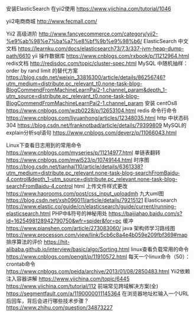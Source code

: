 
安装ElasticSearch 在yii2使用
https://www.yiichina.com/tutorial/1046

yii2电商商城
http://www.fecmall.com/

Yii2 高级进阶
http://www.fancyecommerce.com/category/yii2-%e9%ab%98%e7%ba%a7%e8%bf%9b%e9%98%b6/
ElasticSearch 中文文档
https://learnku.com/docs/elasticsearch73/7.3/337-jvm-heap-dump-path/6610
yii 操作数据库
https://www.cnblogs.com/rxbook/p/11212964.html
redis文档
http://redisdoc.com/topic/cluster-spec.html
MySQL 中随机抽样：order by rand limit 的替代方案
https://blog.csdn.net/weixin_33816300/article/details/86256746?utm_medium=distribute.pc_relevant_t0.none-task-blog-BlogCommendFromMachineLearnPai2-1.channel_param&depth_1-utm_source=distribute.pc_relevant_t0.none-task-blog-BlogCommendFromMachineLearnPai2-1.channel_param
安装 centOs8
https://www.cnblogs.com/wzb0228/p/12653104.html
redis 命令行命令
https://www.cnblogs.com/liyuanhong/articles/12348035.html
http 中状态码304
https://blog.csdn.net/franknotbad/article/details/79399809
MySQL的explain分析sql语句
https://www.cnblogs.com/deverz/p/11066043.html

Linux下查看日志用到的常用命令
https://www.cnblogs.com/myseries/p/11214977.html
单链表翻转
https://www.cnblogs.com/mwl523/p/10749144.html
时序图
https://blog.csdn.net/tianhai110/article/details/6361338?utm_medium=distribute.pc_relevant.none-task-blog-searchFromBaidu-4.control&depth_1-utm_source=distribute.pc_relevant.none-task-blog-searchFromBaidu-4.control
html 上传文件样式更改
https://www.haorooms.com/post/css_input_uploadmh
九大uml图
https://blog.csdn.net/xsh096011/article/details/79215121
Elasticsearch
https://www.elastic.co/guide/cn/elasticsearch/guide/current/running-elasticsearch.html
PHP中&符号的神秘用处
https://baijiahao.baidu.com/s?id=1625498128942790750&wfr=spider&for=pc
缓冲
https://www.pianshen.com/article/273083060/
java 架构师学习路线图
https://www.processon.com/view/link/5cb6c8a4e4b059e209fbf369#map
排序算法的评价
https://hit-alibaba.github.io/interview/basic/algo/Sorting.html
linux查看负载常用的命令
https://www.cnblogs.com/pengjt/p/11910572.html
每天一个linux命令（50）：crontab命令
https://www.cnblogs.com/peida/archive/2013/01/08/2850483.html
Yii2依赖注入容器讲解
https://www.yiichina.com/topic/6445
https://www.yiichina.com/tutorial/112
前端常见跨域解决方案(全)
https://segmentfault.com/a/1190000011145364
在浏览器地址栏输入一个URL后回车，背后会进行哪些技术步骤？
https://www.zhihu.com/question/34873227
